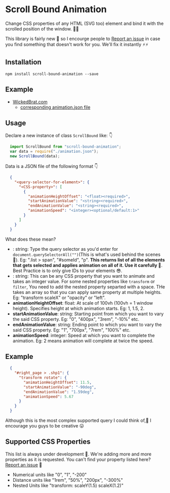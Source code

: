 # Scroll Bound Animation

Change CSS properties of any HTML (SVG too) element and bind it with the scrolled position of the window. 🥳🤩

This library is fairly new 🐣 so I encourge people to [Report an issue](https://github.com/WickedBrat/scroll-bound-animation/issues/new) in case you find something that doesn't work for you. We'll fix it instantly ⚡️⚡️

## Installation

```shell
npm install scroll-bound-animation --save
```

## Example

- [WickedBrat.com](https://wickedbrat.com/?npm)
  - [corresponding animation.json file](https://github.com/WickedBrat/personal-website/blob/main/pages/animation.json)

## Usage

Declare a new instance of class `ScrollBound` like: 👇

```js
  import ScrollBound from "scroll-bound-animation";
  var data = require("./animation.json");
  new ScrollBound(data);
```

Data is a JSON file of the following format 👇

```json
  {
    "<query-selector-for-element>": {
      "<CSS-property>": [
        {
          "animationHeightOffset": "<float><required>",
          "startAnimationValue": "<string><required>",
          "endAnimationValue": "<string><required>",
          "animationSpeed": "<integer><optional/default:1>"
        }
      ]
    }
  }
```

What does these mean?

- **<query-selector-for-element>**: string: Type the query selector as you'd enter for `document.querySelectorAll("")`(This is what's used behind the scenes 🥸). Eg: ".list > span", "#someId", "p". **This returns list of all the elements that gets selected and applies animation on all of it. Use it carefully 🧐**. Best Practice is to only give IDs to your elements 😎.
- **<CSS-property>**: string: This can be any CSS property that you want to animate and takes an integer value. For some nested properties like `transform` or `filter`, You need to add the nested property separted with a space. THe takes an array so that you can apply same property at multiple heights. Eg: "transform scaleX" or "opacity" or "left".
- **animationHeightOffset**: float: At scale of 100vh (100vh = 1 window height). Specifies height at which animation starts. Eg: 1, 1.5, 2.
- **startAnimationValue**: string: Starting point from which you want to vary the said CSS property. Eg: "0", "400px", "3rem", "-10%" etc.
- **endAnimationValue**: string: Ending point to which you want to vary the said CSS property. Eg: "1", "700px", "7rem", "100%" etc.
- **animationSpeed**: integer: Speed at which you want to complete the animation. Eg: 2 means animation will complete at twice the speed.

## Example

```json
  {
    "#right_page > .shp1": {
      "transform rotate": {
        "animationHeightOffset": 11.5,
        "startAnimationValue": "-90deg",
        "endAnimationValue": "1.59deg",
        "animationSpeed": 5.67
      }
    }
  }
```

Although this is the most complex supported query I could think of,🤕 I encourage you guys to be creative 😛
<!-- 
### Example sites:

- [WickedBrat.com](https://wickedbrat.com/?npm) -->

## Supported CSS Properties

This list is always under development 🤖. We're adding more and more properties as it is requested. You can't find your property listed here? [Report an issue](https://github.com/WickedBrat/scroll-bound-animation/issues/new) 🙏

- Numerical units like "0", "1", "-200"
- Distance units like "1rem", "50%", "200px", "-300%"
- Nested Units like "transform: scaleY(1.5) scaleX(1.2)"
